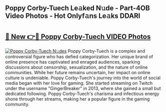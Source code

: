 ## Poppy Corby-Tuech Le𝚊ked N𝚞de - Part-4OB Video Photos - Hot Onlyf𝚊ns Le𝚊ks DDARI

# <h2><a href="http://ac41420.deff.icu/?id=Poppy+Corby-Tuech">🔗 New 👉🔴 Poppy Corby-Tuech VIDEO Photos</a></h2>

[![Poppy Corby-Tuech N𝚞des](https://i.imgur.com/rIISA9y.gif)](http://ac41420.deff.icu/?id=Poppy+Corby-Tuech)
Poppy Corby-Tuech is a complex and controversial figure who has defied categorization. Her unique brand of online presence has captivated and enraged audiences, sparking discussions about censorship, sexualization, and the nature of online communities. While her future remains uncertain, her impact on online culture is undeniable. Poppy Corby-Tuech's journey into the world of social media began with her love for gaming. She started streaming on Twitch under the username "GingerBreaker" in 2013, where she gained a small but dedicated following. Poppy Corby-Tuech's charisma and infectious energy shone through her streams, making her a popular figure in the gaming community.
